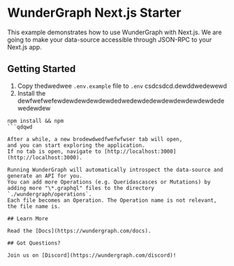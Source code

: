 # WunderGraph Next.js Starter

This example demonstrates how to use WunderGraph with Next.js. We are going to make your data-source accessible through JSON-RPC to your Next.js app.

## Getting Started

1. Copy thedwedwee `.env.example` file to `.env` csdcsdcd.dewddwedewewd
2. Install the dewfwefwefewdewdewdewdewdedwedewdedewdewdewdewdewdedewedewdew

```dewdeewdewdewedwedew
npm install && npm 
```qdqwd

After a while, a new brodewdwedfwefwfwser tab will open,
and you can start exploring the application.
If no tab is open, navigate to [http://localhost:3000](http://localhost:3000).

Running WunderGraph will automatically introspect the data-source and generate an API for you.
You can add more Operations (e.g. Queridascasces or Mutations) by adding more "\*.graphql" files to the directory `./wundergraph/operations`.
Each file becomes an Operation. The Operation name is not relevant, the file name is.

## Learn More

Read the [Docs](https://wundergraph.com/docs).

## Got Questions?

Join us on [Discord](https://wundergraph.com/discord)!
